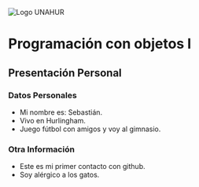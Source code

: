 ![Logo UNAHUR](./UNAHUR.png)

# Programación con objetos I
## Presentación Personal

### Datos Personales
- Mi nombre es: Sebastián. 
- Vivo en Hurlingham.
- Juego fútbol con amigos y voy al gimnasio.


### Otra Información
- Este es mi primer contacto con github.
- Soy alérgico a los gatos.
